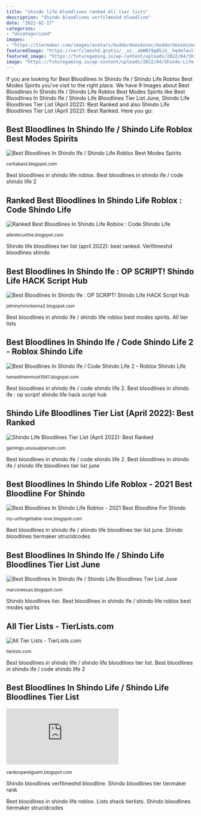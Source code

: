 ```yaml
---
title: "shindo life bloodlines ranked All tier lists"
description: "Shindo bloodlines verfilmeshd bloodline"
date: "2022-02-17"
categories:
- "Uncategorized"
images:
- "https://tiermaker.com/images/avatars/budderdoesminec/budderdoesminec.jpg"
featuredImage: "https://verfilmeshd.gratis/__vi__abWNl9g8SjU__hqdefault.jpg"
featured_image: "https://futuregaming.io/wp-content/uploads/2022/04/Shindo-Life-Tier-List-768x432.jpg"
image: "https://futuregaming.io/wp-content/uploads/2022/04/Shindo-Life-Tier-List-768x432.jpg"
---
```


If you are looking for Best Bloodlines In Shindo Ife / Shindo Life Roblox Best Modes Spirits you've visit to the right place. We have 9 Images about Best Bloodlines In Shindo Ife / Shindo Life Roblox Best Modes Spirits like Best Bloodlines In Shindo Ife / Shindo Life Bloodlines Tier List June, Shindo Life Bloodlines Tier List (April 2022): Best Ranked and also Shindo Life Bloodlines Tier List (April 2022): Best Ranked. Here you go:

## Best Bloodlines In Shindo Ife / Shindo Life Roblox Best Modes Spirits

![Best Bloodlines In Shindo Ife / Shindo Life Roblox Best Modes Spirits](https://gamesadda.in/wp-content/uploads/2021/05/Shindo-Life-Bloodlines-Tier-list-1280x720.jpg "All tier lists")

<small>ceritabasii.blogspot.com</small>

Best bloodlines in shindo life roblox. Best bloodlines in shindo ife / code shindo life 2

## Ranked Best Bloodlines In Shindo Life Roblox : Code Shindo Life

![Ranked Best Bloodlines In Shindo Life Roblox : Code Shindo Life](https://tiermaker.com/images/avatars/budderdoesminec/budderdoesminec.jpg "Shindo bloodlines tier tiermaker rank")

<small>allenlecurithe.blogspot.com</small>

Shindo life bloodlines tier list (april 2022): best ranked. Verfilmeshd bloodlines shindo

## Best Bloodlines In Shindo Ife : OP SCRIPT! Shindo Life HACK Script Hub

![Best Bloodlines In Shindo Ife : OP SCRIPT! Shindo Life HACK Script Hub](https://verfilmeshd.gratis/__vi__abWNl9g8SjU__hqdefault.jpg "Shindo bloodlines verfilmeshd bloodline")

<small>johnnymmckenna2.blogspot.com</small>

Best bloodlines in shindo ife / shindo life roblox best modes spirits. All tier lists

## Best Bloodlines In Shindo Ife / Code Shindo Life 2 - Roblox Shindo Life

![Best Bloodlines In Shindo Ife / Code Shindo Life 2 - Roblox Shindo Life](https://i.ytimg.com/vi/TXJ-AO6Q2fE/maxresdefault.jpg "Lists shack tierlists")

<small>henselthemmost1941.blogspot.com</small>

Best bloodlines in shindo ife / code shindo life 2. Best bloodlines in shindo ife : op script! shindo life hack script hub

## Shindo Life Bloodlines Tier List (April 2022): Best Ranked

![Shindo Life Bloodlines Tier List (April 2022): Best Ranked](https://futuregaming.io/wp-content/uploads/2022/04/Shindo-Life-Tier-List-768x432.jpg "Shindo bloodlines tier tiermaker rank")

<small>gamings.unusualperson.com</small>

Best bloodlines in shindo ife / code shindo life 2. Best bloodlines in shindo ife / shindo life bloodlines tier list june

## Best Bloodlines In Shindo Life Roblox - 2021 Best Bloodline For Shindo

![Best Bloodlines In Shindo Life Roblox - 2021 Best Bloodline For Shindo](https://verfilmeshd.gratis/__vi__gqUFSc36D10__hqdefault.jpg "Shindo bloodlines tiermaker strucidcodes")

<small>my-unforgettable-love.blogspot.com</small>

Best bloodlines in shindo ife / shindo life bloodlines tier list june. Shindo bloodlines tiermaker strucidcodes

## Best Bloodlines In Shindo Ife / Shindo Life Bloodlines Tier List June

![Best Bloodlines In Shindo Ife / Shindo Life Bloodlines Tier List June](https://lh5.googleusercontent.com/proxy/eS-dvDN_N0a9l-P7Rq-1YSQyxKFH87PmpFTjv9XHnpN2xTBNi9JdCSrqXXF4Nb4mi-GyBSYq4hYkwDUxS4R8LrDeEUsTukgSOkFydnu8S6RnzkqUOt-cT3GcN486cxO2r4uMM7dEVGUyocHl3J6upA=w1200-h630-p-k-no-nu "Best bloodlines in shindo life roblox")

<small>marcoreeuss.blogspot.com</small>

Shindo bloodlines tier. Best bloodlines in shindo ife / shindo life roblox best modes spirits

## All Tier Lists - TierLists.com

![All Tier Lists - TierLists.com](https://www.tierlists.com/cover_img/crack-shack-members-7ffdb9b0-de75-4d5a-b2b2-e63284e085b1.png "Shindo bloodlines tier tiermaker rank")

<small>tierlists.com</small>

Best bloodlines in shindo life / shindo life bloodlines tier list. Best bloodlines in shindo ife / code shindo life 2

## Best Bloodlines In Shindo Life / Shindo Life Bloodlines Tier List

![Best Bloodlines In Shindo Life / Shindo Life Bloodlines Tier List](https://tiermaker.com/includes/image-resizer.php?url=https://tiermaker.com//images/tier-lists-2021/974661/shindo-life-current-bloodlines-974661-1619451387.png&amp;w=300&amp;h=300 "Best bloodlines in shindo ife : op script! shindo life hack script hub")

<small>vardonpareiguent.blogspot.com</small>

Shindo bloodlines verfilmeshd bloodline. Shindo bloodlines tier tiermaker rank

Best bloodlines in shindo life roblox. Lists shack tierlists. Shindo bloodlines tiermaker strucidcodes
